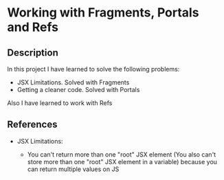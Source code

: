 # Working with Fragments, Portals and Refs

## Description

In this project I have learned to solve the following problems:

- JSX Limitations. Solved with Fragments
- Getting a cleaner code. Solved with Portals

Also I have learned to work with Refs

## References

- JSX Limitations:

  - You can't return more than one "root" JSX element (You also can't store more than one "root" JSX element in a variable) because you can return multiple values on JS
